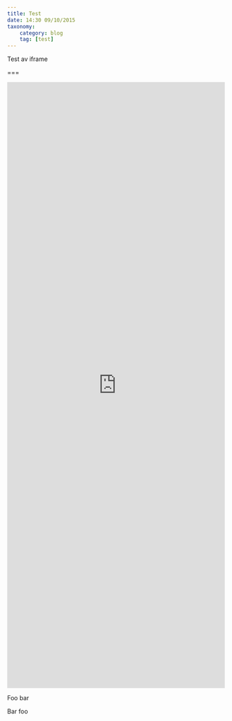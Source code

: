 ```yaml
---
title: Test
date: 14:30 09/10/2015
taxonomy:
    category: blog
    tag: [test]
---
```


Test av iframe

===

<iframe width ="100%" frameborder="0" scrolling="no" style="height: 100em" id="iframe-income" src="https://usupp.wkstage.se/insurance-widget"></iframe><p>Foo bar</p>
<p>Bar foo</p>
